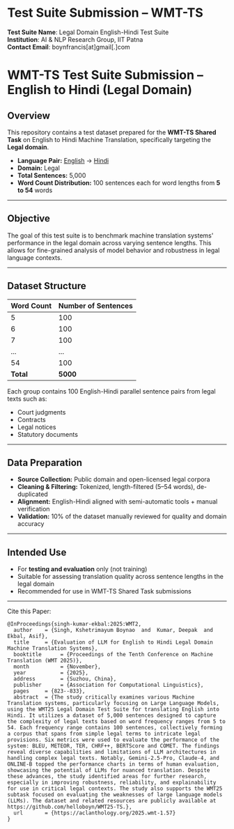 # Test Suite Submission – WMT-TS

**Test Suite Name**: Legal Domain English-Hindi Test Suite  
**Institution**: AI & NLP Research Group, IIT Patna  
**Contact Email**: boynfrancis[at]gmail[.]com  


# WMT-TS Test Suite Submission – English to Hindi (Legal Domain)

## Overview

This repository contains a test dataset prepared for the **WMT-TS Shared Task** on English to Hindi Machine Translation, specifically targeting the **Legal domain**.

- **Language Pair:** [English](https://github.com/helloboyn/AACL25-MT/blob/main/eng-hin-test.eng.txt) → [Hindi](https://github.com/helloboyn/AACL25-MT/blob/main/eng-hin-test.hin.txt)  
- **Domain:** Legal  
- **Total Sentences:** 5,000  
- **Word Count Distribution:** 100 sentences each for word lengths from **5 to 54** words

---

## Objective

The goal of this test suite is to benchmark machine translation systems' performance in the legal domain across varying sentence lengths. This allows for fine-grained analysis of model behavior and robustness in legal language contexts.

---

## Dataset Structure

| Word Count | Number of Sentences |
|------------|---------------------|
| 5          | 100                 |
| 6          | 100                 |
| 7          | 100                 |
| ...        | ...                 |
| 54         | 100                 |
| **Total**  | **5000**            |

Each group contains 100 English-Hindi parallel sentence pairs from legal texts such as:
- Court judgments
- Contracts
- Legal notices
- Statutory documents

---

## Data Preparation

- **Source Collection:** Public domain and open-licensed legal corpora
- **Cleaning & Filtering:** Tokenized, length-filtered (5–54 words), de-duplicated
- **Alignment:** English-Hindi aligned with semi-automatic tools + manual verification
- **Validation:** 10% of the dataset manually reviewed for quality and domain accuracy

---

## Intended Use

- For **testing and evaluation** only (not training)
- Suitable for assessing translation quality across sentence lengths in the legal domain
- Recommended for use in WMT-TS Shared Task submissions

---

Cite this Paper:
```
@InProceedings{singh-kumar-ekbal:2025:WMT2,
  author    = {Singh, Kshetrimayum Boynao  and  Kumar, Deepak  and  Ekbal, Asif},
  title     = {Evaluation of LLM for English to Hindi Legal Domain Machine Translation Systems},
  booktitle      = {Proceedings of the Tenth Conference on Machine Translation (WMT 2025)},
  month          = {November},
  year           = {2025},
  address        = {Suzhou, China},
  publisher      = {Association for Computational Linguistics},
  pages     = {823--833},
  abstract  = {The study critically examines various Machine Translation systems, particularly focusing on Large Language Models, using the WMT25 Legal Domain Test Suite for translating English into Hindi. It utilizes a dataset of 5,000 sentences designed to capture the complexity of legal texts based on word frequency ranges from 5 to 54. Each frequency range contains 100 sentences, collectively forming a corpus that spans from simple legal terms to intricate legal provisions. Six metrics were used to evaluate the performance of the system: BLEU, METEOR, TER, CHRF++, BERTScore and COMET. The findings reveal diverse capabilities and limitations of LLM architectures in handling complex legal texts. Notably, Gemini-2.5-Pro, Claude-4, and ONLINE-B topped the performance charts in terms of human evaluation, showcasing the potential of LLMs for nuanced translation. Despite these advances, the study identified areas for further research, especially in improving robustness, reliability, and explainability for use in critical legal contexts. The study also supports the WMT25 subtask focused on evaluating the weaknesses of large language models (LLMs). The dataset and related resources are publicly available at https://github.com/helloboyn/WMT25-TS.},
  url       = {https://aclanthology.org/2025.wmt-1.57}
}

```






